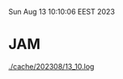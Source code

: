 Sun Aug 13 10:10:06 EEST 2023
# JAM
<a href='./cache/202308/13_10.log'>./cache/202308/13_10.log</a>
